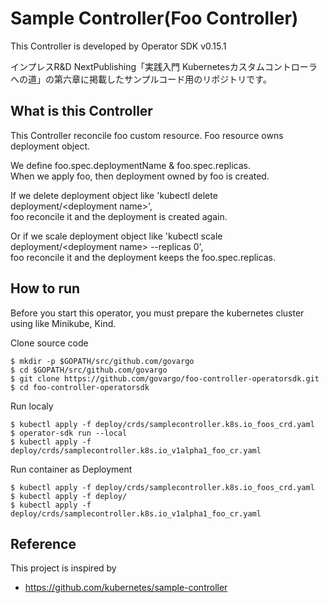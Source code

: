 # Sample Controller(Foo Controller)

This Controller is developed by Operator SDK v0.15.1

インプレスR&D NextPublishing「実践入門 Kubernetesカスタムコントローラへの道」の第六章に掲載したサンプルコード用のリポジトリです。

## What is this Controller

This Controller reconcile foo custom resource.
Foo resource owns deployment object.

We define foo.spec.deploymentName & foo.spec.replicas.   
When we apply foo, then deployment owned by foo is created.

If we delete deployment object like 'kubectl delete deployment/\<deployment name\>',     
foo reconcile it and the deployment is created again.

Or if we scale deployment object like 'kubectl scale deployment/\<deployment name\> --replicas 0',    
foo reconcile it and the deployment keeps the foo.spec.replicas.

## How to run

Before you start this operator, you must prepare the kubernetes cluster using like Minikube, Kind.

Clone source code

```
$ mkdir -p $GOPATH/src/github.com/govargo
$ cd $GOPATH/src/github.com/govargo
$ git clone https://github.com/govargo/foo-controller-operatorsdk.git
$ cd foo-controller-operatorsdk
```

Run localy

```
$ kubectl apply -f deploy/crds/samplecontroller.k8s.io_foos_crd.yaml
$ operator-sdk run --local
$ kubectl apply -f deploy/crds/samplecontroller.k8s.io_v1alpha1_foo_cr.yaml
```

Run container as Deployment

```
$ kubectl apply -f deploy/crds/samplecontroller.k8s.io_foos_crd.yaml
$ kubectl apply -f deploy/
$ kubectl apply -f deploy/crds/samplecontroller.k8s.io_v1alpha1_foo_cr.yaml
```

## Reference

This project is inspired by

 * https://github.com/kubernetes/sample-controller
